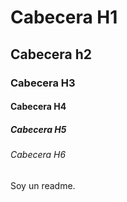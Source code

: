 # Cabecera H1
## Cabecera h2
### Cabecera H3 
#### Cabecera H4
##### Cabecera H5 
###### Cabecera H6 
Soy un readme.